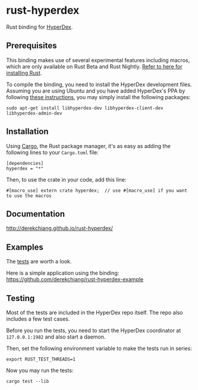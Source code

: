 # rust-hyperdex

Rust binding for [HyperDex](http://hyperdex.org/).

## Prerequisites

This binding makes use of several experimental features including macros, which are only available on Rust Beta and Rust Nightly.  [Refer to here for installing Rust](http://www.rust-lang.org/install.html).

To compile the binding, you need to install the HyperDex development files.  Assuming you are using Ubuntu and you have added HyperDex's PPA by following [these instructions](http://hyperdex.org/download/), you may simply install the following packages:

    sudo apt-get install libhyperdex-dev libhyperdex-client-dev libhyperdex-admin-dev

## Installation

Using [Cargo](https://crates.io/), the Rust package manager, it's as easy as adding the following lines to your `Cargo.toml` file:

    [dependencies]
    hyperdex = "*"

Then, to use the crate in your code, add this line:

    #[macro_use] extern crate hyperdex;  // use #[macro_use] if you want to use the macros

## Documentation

http://derekchiang.github.io/rust-hyperdex/

## Examples

The [tests](src/test.rs) are worth a look.

Here is a simple application using the binding: https://github.com/derekchiang/rust-hyperdex-example

## Testing

Most of the tests are included in the HyperDex repo itself.  The repo also includes a few test cases.

Before you run the tests, you need to start the HyperDex coordinator at `127.0.0.1:1982` and also start a daemon.

Then, set the following environment variable to make the tests run in series:

    export RUST_TEST_THREADS=1

Now you may run the tests:

    cargo test --lib
